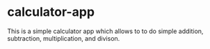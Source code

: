 # calculator-app
This is a simple calculator app which allows to to do simple addition, subtraction, multiplication, and divison.

